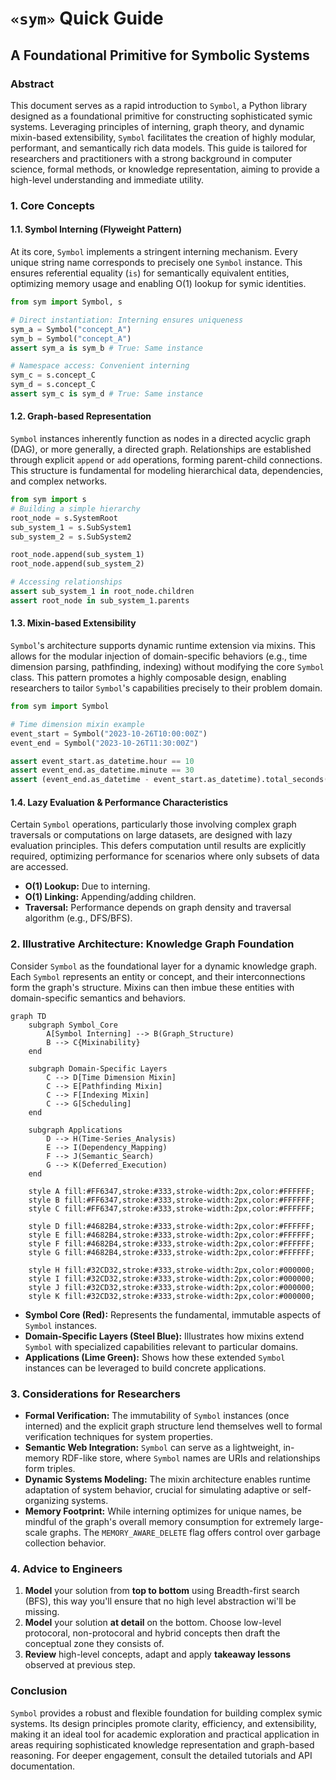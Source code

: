 # `«sym»` Quick Guide

## A Foundational Primitive for Symbolic Systems

### Abstract

This document serves as a rapid introduction to `Symbol`, a Python library designed as a foundational primitive for constructing sophisticated symic systems. Leveraging principles of interning, graph theory, and dynamic mixin-based extensibility, `Symbol` facilitates the creation of highly modular, performant, and semantically rich data models. This guide is tailored for researchers and practitioners with a strong background in computer science, formal methods, or knowledge representation, aiming to provide a high-level understanding and immediate utility.

### 1. Core Concepts

#### 1.1. Symbol Interning (Flyweight Pattern)

At its core, `Symbol` implements a stringent interning mechanism. Every unique string name corresponds to precisely one `Symbol` instance. This ensures referential equality (`is`) for semantically equivalent entities, optimizing memory usage and enabling O(1) lookup for symic identities.

```python
from sym import Symbol, s

# Direct instantiation: Interning ensures uniqueness
sym_a = Symbol("concept_A")
sym_b = Symbol("concept_A")
assert sym_a is sym_b # True: Same instance

# Namespace access: Convenient interning
sym_c = s.concept_C
sym_d = s.concept_C
assert sym_c is sym_d # True: Same instance
```

#### 1.2. Graph-based Representation

`Symbol` instances inherently function as nodes in a directed acyclic graph (DAG), or more generally, a directed graph. Relationships are established through explicit `append` or `add` operations, forming parent-child connections. This structure is fundamental for modeling hierarchical data, dependencies, and complex networks.

```python
from sym import s
# Building a simple hierarchy
root_node = s.SystemRoot
sub_system_1 = s.SubSystem1
sub_system_2 = s.SubSystem2

root_node.append(sub_system_1)
root_node.append(sub_system_2)

# Accessing relationships
assert sub_system_1 in root_node.children
assert root_node in sub_system_1.parents
```

#### 1.3. Mixin-based Extensibility

`Symbol`'s architecture supports dynamic runtime extension via mixins. This allows for the modular injection of domain-specific behaviors (e.g., time dimension parsing, pathfinding, indexing) without modifying the core `Symbol` class. This pattern promotes a highly composable design, enabling researchers to tailor `Symbol`'s capabilities precisely to their problem domain.

```python
from sym import Symbol

# Time dimension mixin example
event_start = Symbol("2023-10-26T10:00:00Z")
event_end = Symbol("2023-10-26T11:30:00Z")

assert event_start.as_datetime.hour == 10
assert event_end.as_datetime.minute == 30
assert (event_end.as_datetime - event_start.as_datetime).total_seconds() == 5400.0 # 1 hour 30 minutes
```

#### 1.4. Lazy Evaluation & Performance Characteristics

Certain `Symbol` operations, particularly those involving complex graph traversals or computations on large datasets, are designed with lazy evaluation principles. This defers computation until results are explicitly required, optimizing performance for scenarios where only subsets of data are accessed.

*   **O(1) Lookup:** Due to interning.
*   **O(1) Linking:** Appending/adding children.
*   **Traversal:** Performance depends on graph density and traversal algorithm (e.g., DFS/BFS).

### 2. Illustrative Architecture: Knowledge Graph Foundation

Consider `Symbol` as the foundational layer for a dynamic knowledge graph. Each `Symbol` represents an entity or concept, and their interconnections form the graph's structure. Mixins can then imbue these entities with domain-specific semantics and behaviors.

```mermaid
graph TD
    subgraph Symbol_Core
        A[Symbol Interning] --> B(Graph_Structure)
        B --> C{Mixinability}
    end

    subgraph Domain-Specific Layers
        C --> D[Time Dimension Mixin]
        C --> E[Pathfinding Mixin]
        C --> F[Indexing Mixin]
        C --> G[Scheduling]
    end

    subgraph Applications
        D --> H(Time-Series_Analysis)
        E --> I(Dependency_Mapping)
        F --> J(Semantic_Search)
        G --> K(Deferred_Execution)
    end

    style A fill:#FF6347,stroke:#333,stroke-width:2px,color:#FFFFFF;
    style B fill:#FF6347,stroke:#333,stroke-width:2px,color:#FFFFFF;
    style C fill:#FF6347,stroke:#333,stroke-width:2px,color:#FFFFFF;

    style D fill:#4682B4,stroke:#333,stroke-width:2px,color:#FFFFFF;
    style E fill:#4682B4,stroke:#333,stroke-width:2px,color:#FFFFFF;
    style F fill:#4682B4,stroke:#333,stroke-width:2px,color:#FFFFFF;
    style G fill:#4682B4,stroke:#333,stroke-width:2px,color:#FFFFFF;

    style H fill:#32CD32,stroke:#333,stroke-width:2px,color:#000000;
    style I fill:#32CD32,stroke:#333,stroke-width:2px,color:#000000;
    style J fill:#32CD32,stroke:#333,stroke-width:2px,color:#000000;
    style K fill:#32CD32,stroke:#333,stroke-width:2px,color:#000000;
```

*   **Symbol Core (Red):** Represents the fundamental, immutable aspects of `Symbol` instances.
*   **Domain-Specific Layers (Steel Blue):** Illustrates how mixins extend `Symbol` with specialized capabilities relevant to particular domains.
*   **Applications (Lime Green):** Shows how these extended `Symbol` instances can be leveraged to build concrete applications.

### 3. Considerations for Researchers

*   **Formal Verification:** The immutability of `Symbol` instances (once interned) and the explicit graph structure lend themselves well to formal verification techniques for system properties.
*   **Semantic Web Integration:** `Symbol` can serve as a lightweight, in-memory RDF-like store, where `Symbol` names are URIs and relationships form triples.
*   **Dynamic Systems Modeling:** The mixin architecture enables runtime adaptation of system behavior, crucial for simulating adaptive or self-organizing systems.
*   **Memory Footprint:** While interning optimizes for unique names, be mindful of the graph's overall memory consumption for extremely large-scale graphs. The `MEMORY_AWARE_DELETE` flag offers control over garbage collection behavior.

### 4. Advice to Engineers

1. **Model** your solution from **top to bottom** using Breadth-first search (BFS), this way you'll ensure that no high level abstraction wi'll be missing.
2. **Model** your solution **at detail** on the bottom. Choose low-level protocoral, non-protocoral and hybrid concepts then draft the conceptual zone they consists of.
3. **Review** high-level concepts, adapt and apply **takeaway lessons** observed at previous step. 

### Conclusion

`Symbol` provides a robust and flexible foundation for building complex symic systems. Its design principles promote clarity, efficiency, and extensibility, making it an ideal tool for academic exploration and practical application in areas requiring sophisticated knowledge representation and graph-based reasoning. For deeper engagement, consult the detailed tutorials and API documentation.
